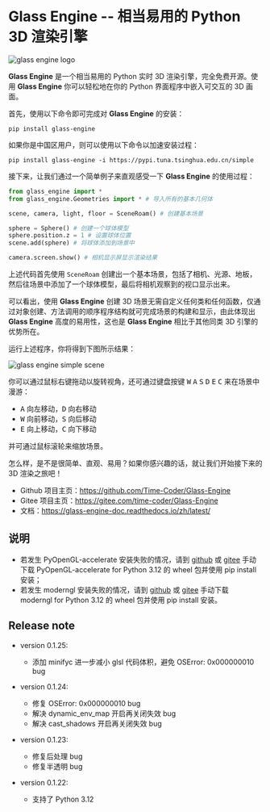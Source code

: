 # Glass Engine -- 相当易用的 Python 3D 渲染引擎

![glass engine logo](https://gitee.com/time-coder/Glass-Engine/raw/main/glass_engine/images/glass_engine_logo256.png)

**Glass Engine** 是一个相当易用的 Python 实时 3D 渲染引擎，完全免费开源。使用 **Glass Engine** 你可以轻松地在你的 Python 界面程序中嵌入可交互的 3D 画面。

首先，使用以下命令即可完成对 **Glass Engine** 的安装：

```
pip install glass-engine
```

如果你是中国区用户，则可以使用以下命令以加速安装过程：

```
pip install glass-engine -i https://pypi.tuna.tsinghua.edu.cn/simple
```

接下来，让我们通过一个简单例子来直观感受一下 **Glass Engine** 的使用过程：

```python
from glass_engine import *
from glass_engine.Geometries import * # 导入所有的基本几何体

scene, camera, light, floor = SceneRoam() # 创建基本场景

sphere = Sphere() # 创建一个球体模型
sphere.position.z = 1 # 设置球体位置
scene.add(sphere) # 将球体添加到场景中

camera.screen.show() # 相机显示屏显示渲染结果
```

上述代码首先使用 ``SceneRoam`` 创建出一个基本场景，包括了相机、光源、地板，然后往场景中添加了一个球体模型，最后将相机观察到的视口显示出来。

可以看出，使用 **Glass Engine** 创建 3D 场景无需自定义任何类和任何函数，仅通过对象创建、方法调用的顺序程序结构就可完成场景的构建和显示，由此体现出 **Glass Engine** 高度的易用性，这也是 **Glass Engine** 相比于其他同类 3D 引擎的优势所在。

运行上述程序，你将得到下图所示结果：

![glass engine simple scene](https://gitee.com/time-coder/Glass-Engine/raw/main/glass_engine/images/start.png)

你可以通过鼠标右键拖动以旋转视角，还可通过键盘按键 <kbd>W</kbd> <kbd>A</kbd> <kbd>S</kbd> <kbd>D</kbd> <kbd>E</kbd> <kbd>C</kbd> 来在场景中漫游：

* <kbd>A</kbd> 向左移动，<kbd>D</kbd> 向右移动
* <kbd>W</kbd> 向前移动，<kbd>S</kbd> 向后移动
* <kbd>E</kbd> 向上移动，<kbd>C</kbd> 向下移动

并可通过鼠标滚轮来缩放场景。

怎么样，是不是很简单、直观、易用？如果你感兴趣的话，就让我们开始接下来的 3D 渲染之旅吧！

* Github 项目主页：<https://github.com/Time-Coder/Glass-Engine>
* Gitee 项目主页：<https://gitee.com/time-coder/Glass-Engine>
* 文档：<https://glass-engine-doc.readthedocs.io/zh/latest/>

## 说明
* 若发生 PyOpenGL-accelerate 安装失败的情况，请到 [github](https://github.com/Time-Coder/Glass-Engine/tree/main/PyOpenGL-accelerate) 或 [gitee](https://gitee.com/time-coder/Glass-Engine/tree/main/PyOpenGL-accelerate) 手动下载 PyOpenGL-accelerate for Python 3.12 的 wheel 包并使用 pip install 安装；
* 若发生 moderngl 安装失败的情况，请到 [github](https://github.com/Time-Coder/Glass-Engine/tree/main/moderngl) 或 [gitee](https://gitee.com/time-coder/Glass-Engine/tree/main/moderngl) 手动下载 moderngl for Python 3.12 的 wheel 包并使用 pip install 安装。

## Release note

* version 0.1.25:
    * 添加 minifyc 进一步减小 glsl 代码体积，避免 OSError: 0x000000010 bug

* version 0.1.24:
    * 修复 OSError: 0x000000010 bug
    * 解决 dynamic_env_map 开启再关闭失效 bug
    * 解决 cast_shadows 开启再关闭失效 bug

* version 0.1.23:
    * 修复后处理 bug
    * 修复半透明 bug

* version 0.1.22:
    * 支持了 Python 3.12
